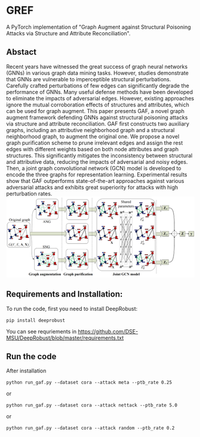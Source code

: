 # GREF
A PyTorch implementation of "Graph Augment against Structural Poisoning Attacks via Structure and Attribute Reconciliation".
## Abstact
Recent years have witnessed the great success of graph neural networks (GNNs) in various graph data mining tasks. However, studies demonstrate that GNNs are vulnerable to imperceptible structural perturbations. Carefully crafted perturbations of few edges can significantly degrade the performance of GNNs. Many useful defense methods have been developed to eliminate the impacts of adversarial edges. However, existing approaches ignore the mutual corroboration effects of structures and attributes, which can be used for graph augment. This paper presents GAF, a novel graph augment framework defending GNNs against structural poisoning attacks via structure and attribute reconciliation. GAF first constructs two auxiliary graphs, including  an attributive neighborhood graph and a structural neighborhood graph, to augment the original one. We propose a novel graph purification scheme to prune irrelevant edges and assign the rest edges with different weights based on both node attributes and graph structures. This significantly mitigates the inconsistency between structural and attributive data, reducing the impacts of adversarial and noisy edges. Then, a joint graph convolutional network (GCN) model is developed to encode the three graphs for representation learning. Experimental results show that GAF outperforms state-of-the-art approaches against various adversarial attacks and exhibits great superiority for attacks with high perturbation rates. 
![](./GREF.PNG)
## Requirements and Installation:
To run the code, first you need to install DeepRobust:
```
pip install deeprobust
```
You can see requriements in https://github.com/DSE-MSU/DeepRobust/blob/master/requirements.txt

## Run the code
After installation
```
python run_gaf.py --dataset cora --attack meta --ptb_rate 0.25
```
or
```
python run_gaf.py --dataset cora --attack nettack --ptb_rate 5.0
```
or
```
python run_gaf.py --dataset cora --attack random --ptb_rate 0.2
```